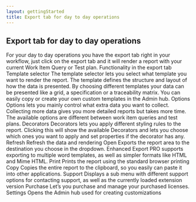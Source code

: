 ```yaml
---
layout: gettingStarted
title: Export tab for day to day operations
---
```


## Export tab for day to day operations
For your day to day operations you have the export tab right in your workflow, just
click on the export tab and it will render a report with your current Work Item Query
or Test plan.
Functionality in the export tab
Template selector The template selector lets you select what template
you want to render the report. The template defines
the structure and layout of how the data is presented.
By choosing different templates your data can be
presented like a grid, a specification or a traceability
matrix. You can easily copy or create your own custom
templates in the Admin hub.
Options Options lets you mainly control what extra data you
want to collect. Collecting more data gives you more
detailed reports but takes more time.
The available options are different between work item
queries and test plans. 
Decorators Decorators lets you apply different styling rules to the
report.
Clicking this will show the available Decorators and
lets you choose which ones you want to apply and set
properties if the decorator has any.
Refresh Refresh the data and rendering
Open Exports the report area to the destination you choose
in the dropdown.
Enhanced Export PRO supports exporting to multiple
word templates, as well as simpler formats like HTML
and Mime HTML.
Print Prints the report using the standard browser printing
Copy Copies the entire report to the clipboard, so you easily
can paste it into other applications.
Support Displays a sub menu with different support options for
contacting support, as well as the currently loaded
extension version
Purchase Let’s you purchase and manage your purchased
licenses.
Settings Opens the Admin hub used for creating
customizations 